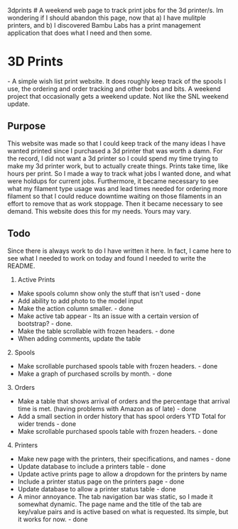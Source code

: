 3dprints # A weekend web page to track print jobs for the 3d printer/s.  Im wondering if I should abandon this page, now that a) I have mulitple printers, and b) I discovered Bambu Labs has a print management application that does what I need and then some.

<h1>3D Prints</h1> - A simple wish list print website.  It does roughly keep track of the spools I use, the ordering and order tracking and other bobs and bits.  A weekend project that occasionally gets a weekend update.  Not like the SNL weekend update.

<h2>Purpose</h2>

This website was made so that I could keep track of the many ideas I have wanted printed since I purchased a 3d printer that was worth a damn.  For the record, I did not want a 3d printer so I could spend my time trying to make my 3d printer work, but to actually create things.  Prints take time, like hours per print.  So I made a way to track what jobs I wanted done, and what were holdups for current jobs.  Furthermore, it  became necessary to see what my filament type usage was and lead times needed for ordering more filament so that I could reduce downtime waiting on those filaments in an effort to remove that as work stoppage.  Then it became necessary to see demand.  This website does this for my needs.  Yours may vary.

<h2>Todo</h2>
Since there is always work to do I have written it here.  In fact, I came here to see what I needed to work on today and found I needed to write the README.

1. Active Prints
<ul>
  <li>Make spools column show only the stuff that isn't used - done</li>
  <li>Add ability to add photo to the model input </li>
  <li>Make the action column smaller. - done</li>
  <li>Make active tab appear - Its an issue with a certain version of bootstrap? - done.</li>
  <li>Make the table scrollable with frozen headers. - done</li>
  <li>When adding comments, update the table</li>
</ul>
2. Spools
<ul>
  <li>Make scrollable purchased spools table with frozen headers. - done</li>
  <li>Make a graph of purchased scrolls by month. - done</li>
</ul>
3. Orders
<ul>
  <li> Make a table that shows arrival of orders and the percentage that arrival time is met.  (having problems with Amazon as of late) - done </li>
  <li>Add a small section in order history that has spool orders YTD Total for wider trends - done</li>
  <li>Make scrollable purchased spools table with frozen headers. - done</li>
</ul>
4. Printers
<ul>
  <li>Make new page with the printers, their specifications, and names - done</li>
  <li>Update database to include a printers table - done</li>
  <li>Update active prints page to allow a dropdown for the printers by name</li>
  <li>Include a printer status page on the printers page - done</li>
  <li>Update database to allow a printer status table - done</li>
  <li>A minor annoyance.  The tab navigation bar was static, so I made it somewhat dynamic.  The page name and the title of the tab are key/value pairs and is active based on what is requested.  Its simple, but it works for now. - done</li>
</ul>

